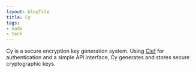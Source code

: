 ```yaml
---
layout: blogTile
title: Cy
tags:
- node
- tech
---
```

Cy is a secure encryption key generation system.  Using [Clef](http://getclef.com) for authentication and a simple API interface, Cy generates and stores secure cryptographic keys.